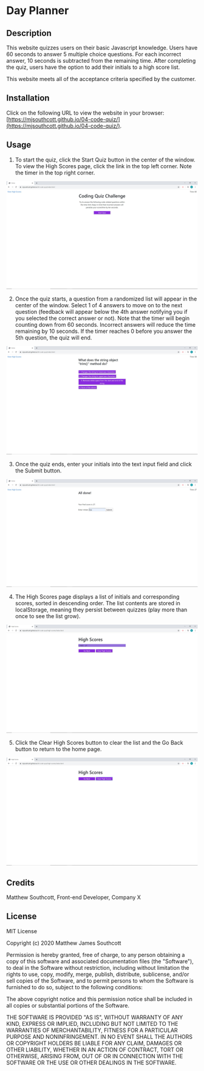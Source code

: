 # Day Planner

## Description

This website quizzes users on their basic Javascript knowledge. Users have 60 seconds to answer 5 multiple choice questions. For each incorrect answer, 10 seconds is subtracted from the remaining time. After completing the quiz, users have the option to add their initials to a high score list.

This website meets all of the acceptance criteria specified by the customer.

## Installation

Click on the following URL to view the website in your browser: [https://mjsouthcott.github.io/04-code-quiz/](https://mjsouthcott.github.io/04-code-quiz/).

## Usage

1.  To start the quiz, click the Start Quiz button in the center of the window. To view the High Scores page, click the link in the top left corner. Note the timer in the top right corner.

![Step 1](https://github.com/mjsouthcott/04-code-quiz/blob/master/images/image1.JPG)

2.  Once the quiz starts, a question from a randomized list will appear in the center of the window. Select 1 of 4 answers to move on to the next question (feedback will appear below the 4th answer notifying you if you selected the correct answer or not). Note that the timer will begin counting down from 60 seconds. Incorrect answers will reduce the time remaining by 10 seconds. If the timer reaches 0 before you answer the 5th question, the quiz will end.

![Step 2](https://github.com/mjsouthcott/04-code-quiz/blob/master/images/image2.JPG)

3.  Once the quiz ends, enter your initials into the text input field and click the Submit button.

![Step 3](https://github.com/mjsouthcott/04-code-quiz/blob/master/images/image3.JPG)

4.  The High Scores page displays a list of initials and corresponding scores, sorted in descending order. The list contents are stored in localStorage, meaning they persist between quizzes (play more than once to see the list grow).

![Step 4](https://github.com/mjsouthcott/04-code-quiz/blob/master/images/image4.JPG)

5.  Click the Clear High Scores button to clear the list and the Go Back button to return to the home page.

![Step 5](https://github.com/mjsouthcott/04-code-quiz/blob/master/images/image5.JPG)

## Credits

Matthew Southcott, Front-end Developer, Company X


## License

MIT License

Copyright (c) 2020 Matthew James Southcott

Permission is hereby granted, free of charge, to any person obtaining a copy
of this software and associated documentation files (the "Software"), to deal
in the Software without restriction, including without limitation the rights
to use, copy, modify, merge, publish, distribute, sublicense, and/or sell
copies of the Software, and to permit persons to whom the Software is
furnished to do so, subject to the following conditions:

The above copyright notice and this permission notice shall be included in all
copies or substantial portions of the Software.

THE SOFTWARE IS PROVIDED "AS IS", WITHOUT WARRANTY OF ANY KIND, EXPRESS OR
IMPLIED, INCLUDING BUT NOT LIMITED TO THE WARRANTIES OF MERCHANTABILITY,
FITNESS FOR A PARTICULAR PURPOSE AND NONINFRINGEMENT. IN NO EVENT SHALL THE
AUTHORS OR COPYRIGHT HOLDERS BE LIABLE FOR ANY CLAIM, DAMAGES OR OTHER
LIABILITY, WHETHER IN AN ACTION OF CONTRACT, TORT OR OTHERWISE, ARISING FROM,
OUT OF OR IN CONNECTION WITH THE SOFTWARE OR THE USE OR OTHER DEALINGS IN THE
SOFTWARE.